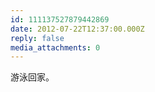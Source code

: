 ```yaml
---
id: 111137527879442869
date: 2012-07-22T12:37:00.000Z
reply: false
media_attachments: 0
---
```


游泳回家。 ​​​​

